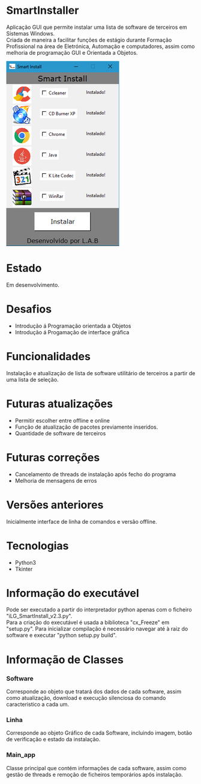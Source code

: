 # SmartInstaller
Aplicação GUI que permite instalar uma lista de software de terceiros em Sistemas Windows.\
Criada de maneira a facilitar funções de estágio durante Formação Profissional na área de Eletrónica, Automação e computadores, assim como melhoria de programação GUI e Orientada a Objetos.

![SmartInstall](./apresentação/smartinstall.png)

# Estado
Em desenvolvimento.

# Desafios
- Introdução á Programação orientada a Objetos
- Introdução á Progamação de interface gráfica

# Funcionalidades
Instalação e atualização de lista de software utilitário de terceiros a partir de uma lista de seleção.

# Futuras atualizações
- Permitir escolher entre offline e online
- Função de atualização de pacotes previamente inseridos.
- Quantidade de software de terceiros

# Futuras correções
- Cancelamento de threads de instalação após fecho do programa
- Melhoria de mensagens de erros

# Versões anteriores
Inicialmente interface de linha de comandos e versão offline.

# Tecnologias
- Python3
- Tkinter

# Informação do executável
Pode ser executado a partir do interpretador python apenas com o ficheiro "iLG_SmartInstall_v2.3.py".\
Para a criação do executável é usada a biblioteca "cx_Freeze" em "setup.py". Para inicializar compilação é necessário navegar até à raiz do software e executar "python setup.py build".

# Informação de Classes
### Software
Corresponde ao objeto que tratará dos dados de cada software, assim como atualização, download e execução silenciosa do comando caracteristico a cada um.
### Linha
Corresponde ao objeto Gráfico de cada Software, incluindo imagem, botão de verificação e estado da instalação.
### Main_app
Classe principal que contém informações de cada software, assim como gestão de threads e remoção de ficheiros temporários após instalação.
